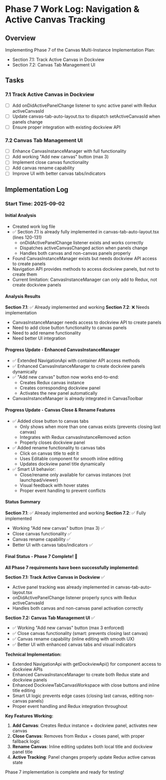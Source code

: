 # Phase 7 Work Log: Navigation & Active Canvas Tracking

## Overview
Implementing Phase 7 of the Canvas Multi-Instance Implementation Plan:
- Section 7.1: Track Active Canvas in Dockview
- Section 7.2: Canvas Tab Management UI

## Tasks

### 7.1 Track Active Canvas in Dockview
- [ ] Add onDidActivePanelChange listener to sync active panel with Redux activeCanvasId
- [ ] Update canvas-tab-auto-layout.tsx to dispatch setActiveCanvasId when panels change
- [ ] Ensure proper integration with existing dockview API

### 7.2 Canvas Tab Management UI
- [ ] Enhance CanvasInstanceManager with full functionality
- [ ] Add working "Add new canvas" button (max 3)
- [ ] Implement close canvas functionality
- [ ] Add canvas rename capability
- [ ] Improve UI with better canvas tabs/indicators

## Implementation Log

### Start Time: 2025-09-02

#### Initial Analysis
- Created work log file
- ✅ Section 7.1 is already fully implemented in canvas-tab-auto-layout.tsx (lines 120-131)
  - onDidActivePanelChange listener exists and works correctly
  - Dispatches activeCanvasChanged action when panels change
  - Handles both canvas and non-canvas panels properly
- Found CanvasInstanceManager exists but needs dockview API access to create panels
- Navigation API provides methods to access dockview panels, but not to create them
- Current limitation: CanvasInstanceManager can only add to Redux, not create dockview panels

#### Analysis Results
**Section 7.1**: ✅ Already implemented and working
**Section 7.2**: ❌ Needs implementation
- CanvasInstanceManager needs access to dockview API to create panels
- Need to add close button functionality to canvas panels
- Need to add rename functionality
- Need better UI integration

#### Progress Update - Enhanced CanvasInstanceManager
- ✅ Extended NavigationApi with container API access methods
- ✅ Enhanced CanvasInstanceManager to create dockview panels dynamically
- ✅ "Add new canvas" button now works end-to-end:
  - Creates Redux canvas instance
  - Creates corresponding dockview panel
  - Activates the new panel automatically
- CanvasInstanceManager is already integrated in CanvasToolbar

#### Progress Update - Canvas Close & Rename Features
- ✅ Added close button to canvas tabs
  - Only shows when more than one canvas exists (prevents closing last canvas)
  - Integrates with Redux canvasInstanceRemoved action
  - Properly closes dockview panel
- ✅ Added rename functionality to canvas tabs  
  - Click on canvas title to edit it
  - Uses Editable component for smooth inline editing
  - Updates dockview panel title dynamically
- ✅ Smart UI behavior:
  - Close/rename only available for canvas instances (not launchpad/viewer)
  - Visual feedback with hover states
  - Proper event handling to prevent conflicts

#### Status Summary
**Section 7.1**: ✅ Already implemented and working
**Section 7.2**: ✅ Fully implemented
- Working "Add new canvas" button (max 3) ✅
- Close canvas functionality ✅  
- Canvas rename capability ✅
- Better UI with canvas tabs/indicators ✅

#### Final Status - Phase 7 Complete! 🎉

**All Phase 7 requirements have been successfully implemented:**

**Section 7.1: Track Active Canvas in Dockview** ✅  
- Active panel tracking was already implemented in canvas-tab-auto-layout.tsx
- onDidActivePanelChange listener properly syncs with Redux activeCanvasId
- Handles both canvas and non-canvas panel activation correctly

**Section 7.2: Canvas Tab Management UI** ✅  
- ✅ Working "Add new canvas" button (max 3 enforced)
- ✅ Close canvas functionality (smart: prevents closing last canvas)  
- ✅ Canvas rename capability (inline editing with smooth UX)
- ✅ Better UI with enhanced canvas tabs and visual indicators

**Technical Implementation:**
- Extended NavigationApi with getDockviewApi() for component access to dockview APIs
- Enhanced CanvasInstanceManager to create both Redux state and dockview panels
- Enhanced DockviewTabCanvasWorkspace with close buttons and inline title editing
- Smart UI logic prevents edge cases (closing last canvas, editing non-canvas panels)
- Proper event handling and Redux integration throughout

**Key Features Working:**
1. **Add Canvas**: Creates Redux instance + dockview panel, activates new canvas
2. **Close Canvas**: Removes from Redux + closes panel, with proper fallback logic  
3. **Rename Canvas**: Inline editing updates both local title and dockview panel title
4. **Active Tracking**: Panel changes properly update Redux active canvas state

Phase 7 implementation is complete and ready for testing!